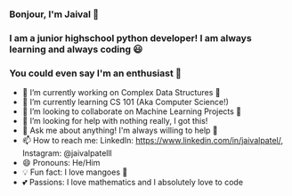 ### Bonjour, I'm Jaival 👋

### I am a junior highschool python developer! I am always learning and always coding 😃
### You could even say I'm an enthusiast 🤪

- 🔭 I’m currently working on Complex Data Structures 🔬
- 🌱 I’m currently learning CS 101 (Aka Computer Science!)
- 👫 I’m looking to collaborate on Machine Learning Projects 🔮
- 🤔 I’m looking for help with nothing really, I got this!
- 💬 Ask me about anything! I'm always willing to help 🤗
- 📫 How to reach me: LinkedIn: https://www.linkedin.com/in/jaivalpatel/, Instagram: @jaivalpatelll
- 😄 Pronouns: He/Him
- 💡 Fun fact: I love mangoes 🥭 
- 💕 Passions: I love mathematics and I absolutely love to code
